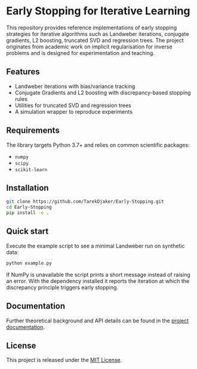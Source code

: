 # Early Stopping for Iterative Learning

This repository provides reference implementations of early stopping strategies for iterative algorithms such as Landweber iterations, conjugate gradients, L2 boosting, truncated SVD and regression trees. The project originates from academic work on implicit regularisation for inverse problems and is designed for experimentation and teaching.

## Features

- Landweber iterations with bias/variance tracking
- Conjugate Gradients and L2 boosting with discrepancy-based stopping rules
- Utilities for truncated SVD and regression trees
- A simulation wrapper to reproduce experiments

## Requirements

The library targets Python 3.7+ and relies on common scientific packages:

- `numpy`
- `scipy`
- `scikit-learn`

## Installation

```bash
git clone https://github.com/TarekDjaker/Early-Stopping.git
cd Early-Stopping
pip install -e .
```

## Quick start

Execute the example script to see a minimal Landweber run on synthetic data:

```bash
python example.py
```

If NumPy is unavailable the script prints a short message instead of raising an error. With the dependency installed it reports the iteration at which the discrepancy principle triggers early stopping.

## Documentation

Further theoretical background and API details can be found in the [project documentation](https://earlystop.github.io/EarlyStopping/).

## License

This project is released under the [MIT License](LICENSE).

